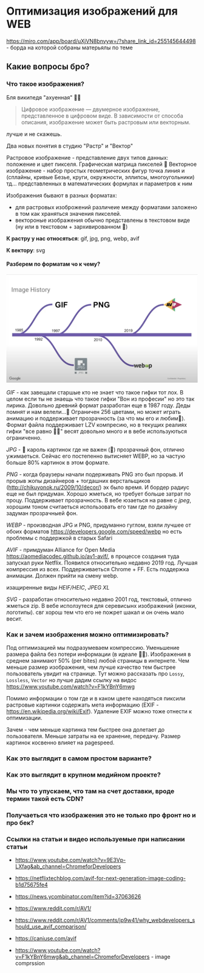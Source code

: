 # Оптимизация изображений для WEB

https://miro.com/app/board/uXjVN8bnvyw=/?share_link_id=255145644498 - борда на которой собраны матерьялы по теме

## Какие вопросы бро?

### Что такое изображения?

Бля википедя "ахуенная" 🤷‍♂️

> Цифровое изображение — двумерное изображение, представленное в цифровом виде. В зависимости от способа описания, изображение может быть растровым или векторным.

лучше и не скажешь.

Два новых понятия в студию "Растр" и "Вектор"

Растровое изображение - представление двух типов данных: положение и цвет пикселя. Графическая матрица пикселей 🤯
Векторное изображение - набор простых геометрических фигур точка линия и (сплайны, кривые Безье, круги, окружности, эллипсы, многоугольники) тд... представленных в математических формулах и параметров к ним

Изображения бывают в разных форматах:

- для растровых изоброжений различеие между форматами заложено в том как храняться значения пикселей.
- вектороные изображения обычно представлены в текстовом виде (ну или в текстовом + зархивированном 🍌)

**К растру у нас относяться**: gif, jpg, png, webp, avif

**К вектору**: svg

#### Разберем по форматам чо к чему?

![image history](image-history.png?raw=true "image history")

*GIF* - как завещали старшые кто не знает что такое гифки тот лох. В целом если ты не знаещь что такое гифки "Вон из професии" но это так лирика.
Довольно древний формат разработан еще в 1987 году. Деды помнят и нам велели...🐷 Ограничен 256 цветами, но может играть анимацию и поддерживает прозрачность (за что мы его и любим💞). Формат файла поддерживает LZV компресию, но в текущих реалиях гифки "все равно 🤷‍♂️" весят довольно много и в вебе используються ограниченно.

*JPG* - 👑 кароль картинок где не важен (🤮) прозрачный фон, отлично ужимаеться. Сейчас его постепенно вытисняет WEBP, но за частую больше 80% картинок в этом формате.

*PNG* - когда браузеры начали подерживать PNG это был прорыв. И прорыв жопы дизайнеров + тогдашних верстальщиков (http://chikuyonok.ru/2009/10/decor/) эх было время. И бордер радиус еще не был придуман. Хорошо жметься, но требует больше затрат по процу. Поддерживает прозрачность. В вебе юзаеться на равне с *jpeg*, хорошим тоном считаеться использовать его там где по дизайну задуман прозрачныей фон.

*WEBP* - производная JPG и PNG, придуманно гуглом, взяли лучшее от обоих форматов https://developers.google.com/speed/webp но есть проблемы с поддержкой в старых Safari

*AVIF* - примдуман Alliance for Open Media https://aomediacodec.github.io/av1-avif/, в процессе создания туда запускал руки Netflix. Появился относительно недавно 2019 год. Лучшая компрессия из всех. Поддерживаеться Chrome + FF. Есть поддержка анимации. Должен прийти на смену webp.

изащиренные виды *HEIF/HEIC*, *JPEG XL*

*SVG* - разработан относительно недавно 2001 год, текстовый, отлично жметься zip. В вебе исползутеся для серевисынх изображений (иконки, логотипы). свг хорош тем что его не пожрет шакал и он очень мало весит.

### Как и зачем изображения можно оптимизировать?

Под оптимизацией мы подразумеваем компрессию. Уменьшение размера файла без потери информации (в идеале 🤷‍♂️). Изображения в среднем занимают 50% (per bites) любой страницы в интернете. Чем меньше размер изображения, чем лучше качество тем быстрее пользователь увидит на странице. Тут можно рассказать про `Lossy`, `Lossless`, `Vector` но лучше дадим ссылку на видос https://www.youtube.com/watch?v=F1kYBnY6mwg

Помимо информации о том где и в каком цвете находяться пиксили растровые картинки содержать мета информацию (EXIF - https://en.wikipedia.org/wiki/Exif). Удаление EXIF можно тоже отнести к оптимизации.

Зачем - чем меньше картинка тем быстрее она долетает до пользователя. Меньше затраты на ее хранение, передачу. Размер картинок косвенно влияет на pagespeed.

### Как это выглядит в самом простом варианте?



### Как это выглядит в крупном медийном проекте?

### Мы что то упускаем, что там на счет доставки, вроде термин такой есть CDN?

### Получаеться что изображения это не только про фронт но и про бек?

### Ссылки на статьи и видео используемые при написании статьи

- https://www.youtube.com/watch?v=9E3Vp-LXfag&ab_channel=ChromeforDevelopers
- https://netflixtechblog.com/avif-for-next-generation-image-coding-b1d75675fe4
- https://news.ycombinator.com/item?id=37063626
- https://www.reddit.com/r/AV1/
- https://www.reddit.com/r/AV1/comments/jp9w41/why_webdevelopers_should_use_avif_comparison/
- https://caniuse.com/avif

- https://www.youtube.com/watch?v=F1kYBnY6mwg&ab_channel=ChromeforDevelopers - image comprssion